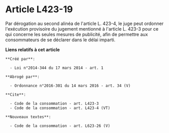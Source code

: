 # Article L423-19

Par dérogation au second alinéa de l'article L. 423-4, le juge peut ordonner l'exécution provisoire du jugement mentionné à
l'article L. 423-3 pour ce qui concerne les seules mesures de publicité, afin de permettre aux consommateurs de se déclarer
dans le délai imparti.

**Liens relatifs à cet article**

	**Créé par**:

	  - Loi n°2014-344 du 17 mars 2014 - art. 1

	**Abrogé par**:

	  - Ordonnance n°2016-301 du 14 mars 2016 - art. 34 (V)

	**Cite**:

	  - Code de la consommation - art. L423-3
	  - Code de la consommation - art. L423-4 (VT)

	**Nouveaux textes**:

	  - Code de la consommation - art. L623-26 (V)
